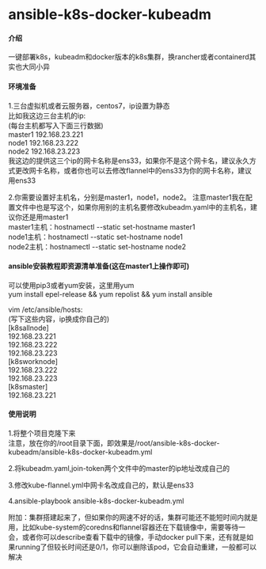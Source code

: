 # ansible-k8s-docker-kubeadm

#### 介绍
一键部署k8s，kubeadm和docker版本的k8s集群，换rancher或者containerd其实也大同小异

#### 环境准备
1.三台虚拟机或者云服务器，centos7，ip设置为静态   
比如我这边三台主机的ip:  
(每台主机都写入下面三行数据)  
    master1 192.168.23.221  
    node1 192.168.23.222  
    node2 192.168.23.223  
我这边的提供这三个ip的网卡名称是ens33，如果你不是这个网卡名，建议永久方式更改网卡名称，或者你也可以去修改flannel中的ens33为你的网卡名称，建议用ens33  

2.你需要设置好主机名，分别是master1，node1，node2。   注意master1我在配置文件中也是写这个，如果你用别的主机名要修改kubeadm.yaml中的主机名，建议你还是用master1  
master1主机：hostnamectl --static set-hostname master1  
node1主机：hostnamectl --static set-hostname node1  
node2主机：hostnamectl --static set-hostname node2  


#### ansible安装教程即资源清单准备(这在master1上操作即可)  

可以使用pip3或者yum安装，这里用yum  
yum install epel-release && yum repolist && yum install ansible  

vim /etc/ansible/hosts:  
(写下这些内容，ip换成你自己的)  
[k8sallnode]  
192.168.23.221  
192.168.23.222  
192.168.23.223  
[k8sworknode]  
192.168.23.222  
192.168.23.223  
[k8smaster]  
192.168.23.221  


#### 使用说明  
1.将整个项目克隆下来  
注意，放在你的/root目录下面，即效果是/root/ansible-k8s-docker-kubeadm/ansible-k8s-docker-kubeadm.yml

2.将kubeadm.yaml,join-token两个文件中的master的ip地址改成自己的

3.修改kube-flannel.yml中网卡名改成自己的，默认是ens33

4.ansible-playbook ansible-k8s-docker-kubeadm.yml  


附加：集群搭建起来了，但如果你的网速不好的话，集群可能还不能短时间内就是用，比如kube-system的coredns和flannel容器还在下载镜像中，需要等待一会，或者你可以describe查看下载中的镜像，手动docker pull下来，还有就是如果running了但较长时间还是0/1，你可以删除该pod，它会自动重建，一般都可以解决  
